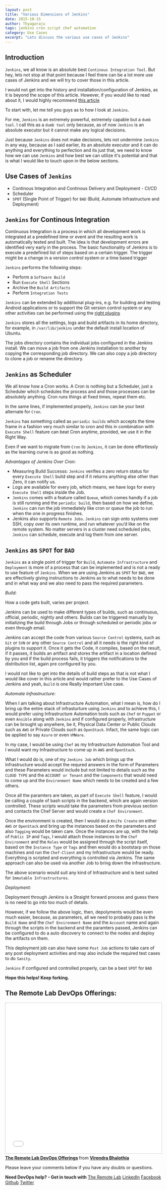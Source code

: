 ```yaml
---
layout: post
title: "Various Dimensions of Jenkins"
date: 2015-10-15
author: Thyagaraju
tags: jenkins cron script chef automation
category: Use Cases
excerpt: "Lets discuss the various use cases of Jenkins"
---
```



## Introduction

`Jenkins`, we all know is an absolute best `Continous Integration Tool`. But hey, lets not stop at that point because I feel there can be a lot more use cases of Jenkins and we will try to cover those in this article.

I would not get into the history and installation/configuration of Jenkins, as it is beyond the scope of this article. However, if you would like to read about it, I would highly recommend [this article][6]

To start with, let me tell you guys as to how I look at `Jenkins`.

For me, `Jenkins` is an extremely powerful, extremely capable but a `dumb tool`. I call this as a `dumb tool` only because, as of now `Jenkins` is an absolute executor but it cannot make any logical decisions.

Just because `Jenkins` does not make decisions, lets not undermine `Jenkins` in any way, because as I said earlier, its an absolute executor and it can do anything and everything to perfection and its just that, we need to know how we can use `Jenkins` and how best we can utilize it's potential and that is what I would like to touch upon in the below sections.

## Use Cases of `Jenkins`

- Continous Integration and Continous Delivery and Deployment - CI/CD
- Scheduler
- `SPOT` (Single Point of Trigger) for `BAD` (Build, Automate Infrastructure and Deployment)


## `Jenkins` for Continous Integration


Continuous Integration is a process in which all development work is integrated at a predefined time or event and the resulting work is automatically tested and built. The idea is that development errors are identified very early in the process. The basic functionality of Jenkins is to execute a predefined list of steps based on a certain trigger. The trigger might be a change in a version control system or a time based trigger

`Jenkins` performs the following steps:

- Perform a `Software Build`
- Run `Execute Shell` Sections
- Archive the `Build Artifacts`
- Perform `Integration Tests`

`Jenkins` can be extended by additional plug-ins, e.g. for building and testing Android applications or to support the Git version control system or any other activities can be performed using the [right plugins][6]

`Jenkins` stores all the settings, logs and build artifacts in its home directory, for example, in `/var/lib/jenkins` under the default install location of Ubuntu.

The jobs directory contains the individual jobs configured in the Jenkins install. We can move a job from one Jenkins installation to another by copying the corresponding job directory. We can also copy a job directory to clone a job or rename the directory.


## `Jenkins` as Scheduler

We all know how a Cron works. A Cron is nothing but a Scheduler, just a Scheduler which schedules the process and and those processes can be absolutely anything. Cron runs things at fixed times, repeat them etc.

In the same lines, if implemented properly, `Jenkins` can be your best alternate for `Cron`.

`Jenkins` has something called as `periodic builds` which accepts the time frame in a fashion very much similar to cron and this in combination with `Execute Shell` feature  can beat Cron anytime, provided, we use it in the Right Way.

Even if we want to migrate from `Cron` to `Jenkins`, it can be done effortlessly as the learning curve is as good as nothing.

*Advantages of Jenkins Over Cron:*

- Measuring Build Successs: `Jenkins` verifies a zero return status for every `Execute Shell` build step and if it returns anything else other than Zero, it can notify us.
- Logs are available for every job, which means, we have logs for every `Execute Shell` steps inside the Job.
- `Jenkins` comes with a feature called `Queue`, which comes handly if a job is still running and the `periodic build`, then based on how we define, `Jenkins` can run the job immediately like cron or queue the job to run when the one in progress finishes.
- Jenkins also supports `Remote Jobs`. `Jenkins` can sign onto systems over SSH, copy over its own runtime, and run whatever you’d like on the remote system. No matter servers in a cluster need scheduled jobs, `Jenkins` can schedule, execute and log them from one server.

## `Jenkins` as `SPOT` for `BAD`

`Jenkins` as a single point of trigger for `Build`, `Automate Infrastructure` and `Deployment` is more of a process that can be implemented and is not a ready to use feature of `Jenkins`. When we are using Jenkins as `SPOT` for `BAD`, we are effectively giving instructions to Jenkins as to what needs to be done and in what way and we also need to pass the required parameters.

*Build:*

How a code gets built, varies per project.

Jenkins can be used to make different types of builds, such as continuous, official, periodic, nightly and others. Builds can be triggered manually by initializing the build through Jobs or through scheduled or periodic jobs or even through email.

Jenkins can accept the code from various `Source Control` systems, such as `Git` or `SVN` or any other `Source Control` and all it needs is the right kind of plugins to support it. Once it gets the Code, it compiles, based on the result, if it passes, it builds an artifact and stores the artifact in a location defined by you and if the build process fails, it triggers the notifications to the distribution list, again pre configured by you.

I would not like to get into the details of build steps as that is not what I would like cover in this article and would rather prefer to the Use Cases of Jenkins and yeah, `Build` is one Really Important Use case.

*Automate Infrastructure:*

When I am talking about Infrastructure Automation, what I mean is, how do I bring up the entire stack of infrasturture  using `Jenkins` and to achieve this, I would prefer using Infrastructure Automation tools such as `Chef` or `Puppet` or even `Ansible` along with `Jenkins` and if configured properly, infrastructure can be brought up anywhere, be it, Physical Data Center or Public Clouds such as `AWS` or Private Clouds such as `OpenStack`. Infact, the same logic can be applied to say `Azure` or even `VMWare`.

In my case, I would be using `Chef` as my Infrastructure Automation Tool and I would want my Infrastructure to come up in `AWS` and `OpenStack`.

What I would do is, one of my `Jenkins Job` which brings up the Infrastructure would accept the requred answers in the form of Parameters and these Parameters would include but not limited to details such as the `CLOUD TYPE` and the `ACCOUNT or Tenant` and the `Components` that would need to come up and the `Environment Name` which needs to be created and a few others.

Once all the paramters are taken, as part of `Execute Shell` feature, I would be calling a couple of bash scripts in the backend, which are again version controlled. These scripts would take the parameters from previous section and contacts the  Chef Server and would create a `Chef Environment`.

Once the environment is created, then I would do a `Knife Create` on either `AWS` or `OpenStack` and bring up the instances based on the parameters and also `Tagging` would be taken care. Once the instances are up, with the help of `Public IP` and `Tags`, I would attach those instances to the `Chef Environment` and the `Roles` would be assigned through the script itself, based on the `Instance Type` or `Tags` and then would do a bootstarp on those machines and run the `Chef-Client` and my Infrastructure would be ready. Everything is scripted and everything is controlled via Jenkins. The same approach can also be used via another Job to bring down the infrastructure.

The above scenario would suit any kind of Infrastructure and is best suited for `Immutable Infrastructures`.

*Deployment:*

Deployment through Jenkins is a Straight forward process and guess there is no need to go into too much of details.

However, if we follow the above logic, then, depolyments would be even much easier, because, as parameters, all we need to probably pass is the `Build Name` and the `Chef Environment Name` and the `Account` name and again through the scripts in the backend and the paramters passed, Jenkins can be configured to do a auto discovery to connect to the nodes and deploy the artifacts on them.

This deployment job can also have some `Post Job` actions to take care of any post deployment activities and may also include the required test cases to do `Sanity`.


`Jenkins` if configured and controlled properly, can be a best `SPOT` for `BAD`


**Hope this helps! Keep forking.**

## The Remote Lab DevOps Offerings:

<iframe src="//www.slideshare.net/slideshow/embed_code/key/h9h9GNjX5Gncpi" width="595" height="485" frameborder="0" marginwidth="0" marginheight="0" scrolling="no" style="border:1px solid #CCC; border-width:1px; margin-bottom:5px; max-width: 100%;" allowfullscreen> </iframe> <div style="margin-bottom:5px"> <strong> <a href="//www.slideshare.net/bhalothia/the-remote-lab-devops-offerings" title="The Remote Lab DevOps Offerings" target="_blank">The Remote Lab DevOps Offerings</a> </strong> from <strong><a href="//www.slideshare.net/bhalothia" target="_blank">Virendra Bhalothia</a></strong> </div>

Please leave your comments below if you have any doubts or questions.

**Need DevOps help? - Get in touch with** [The Remote Lab][1]
[LinkedIn][2] [Facebook][3] [Github][4] [Twitter][5]


  [1]: http://theremotelab.com
  [2]: https://www.linkedin.com/company/the-remote-lab
  [3]: https://www.facebook.com/TheRemoteLab
  [4]: https://github.com/TheRemoteLab
  [5]: https://twitter.com/TheRemoteLab
  [6]: https://slideshare.net/bhalothia/jenkins-a-complete-solution

